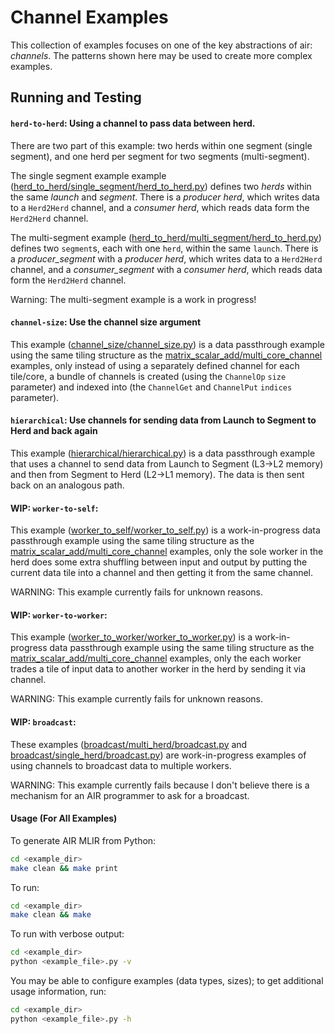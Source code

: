 # Channel Examples

This collection of examples focuses on one of the key abstractions of air: *channels*. The patterns shown here may be used to create more complex examples.

## Running and Testing

#### ```herd-to-herd```: Using a channel to pass data between herd.

There are two part of this example: two herds within one segment (single segment), and one herd per segment for two segments (multi-segment).

The single segment example example ([herd_to_herd/single_segment/herd_to_herd.py](herd_to_herd/single_segment/herd_to_herd.py)) defines two *herds* within the same *launch* and *segment*. There is a *producer herd*, which writes data to a `Herd2Herd` channel, and a *consumer herd*, which reads data form the `Herd2Herd` channel.

The multi-segment example ([herd_to_herd/multi_segment/herd_to_herd.py](herd_to_herd/multi_segment/herd_to_herd.py)) defines two `segment`s, each with one `herd`, within the same `launch`. There is a *producer_segment* with a *producer herd*, which writes data to a `Herd2Herd` channel, and a *consumer_segment* with a *consumer herd*, which reads data form the `Herd2Herd` channel.

Warning: The multi-segment example is a work in progress!

#### ```channel-size```: Use the channel size argument

This example ([channel_size/channel_size.py](channel_size/channel_size.py)) is a data passthrough example using the same tiling structure as the [matrix_scalar_add/multi_core_channel](../matrix_scalar_add/multi_core_channel.py) examples, only instead of using a separately defined channel for each tile/core, a bundle of channels is created (using the `ChannelOp` `size` parameter) and indexed into (the `ChannelGet` and `ChannelPut` `indices` parameter).

#### ```hierarchical```: Use channels for sending data from Launch to Segment to Herd and back again

This example ([hierarchical/hierarchical.py](hierarchical/hierarchical.py)) is a data passthrough example that uses a channel to send data from Launch to Segment (L3->L2 memory) and then from Segment to Herd (L2->L1 memory). The data is then sent back on an analogous path.

#### WIP: ```worker-to-self```:

This example ([worker_to_self/worker_to_self.py](worker_to_self/worker_to_self.py)) is a work-in-progress data passthrough example using the same tiling structure as the [matrix_scalar_add/multi_core_channel](../matrix_scalar_add/multi_core_channel.py) examples, only the sole worker in the herd does some extra shuffling between input and output by putting the current data tile into a channel and then getting it from the same channel.

WARNING: This example currently fails for unknown reasons.

#### WIP: ```worker-to-worker```:

This example ([worker_to_worker/worker_to_worker.py](worker_to_worker/worker_to_worker.py)) is a work-in-progress data passthrough example using the same tiling structure as the [matrix_scalar_add/multi_core_channel](../matrix_scalar_add/multi_core_channel.py) examples, only the each worker trades a tile of input data to another worker in the herd by sending it via channel.

WARNING: This example currently fails for unknown reasons.

#### WIP: ```broadcast```:

These examples ([broadcast/multi_herd/broadcast.py](broadcast/multi_herd/broadcast.py) and [broadcast/single_herd/broadcast.py](broadcast/single_herd/broadcast.py)) are work-in-progress examples of using channels to broadcast data to multiple workers.

WARNING: This example currently fails because I don't believe there is a mechanism for an AIR programmer to ask for a broadcast.


#### Usage (For All Examples)

To generate AIR MLIR from Python:
```bash
cd <example_dir>
make clean && make print
```

To run:
```bash
cd <example_dir>
make clean && make
```

To run with verbose output:
```bash
cd <example_dir>
python <example_file>.py -v
```

You may be able to configure examples (data types, sizes); to get additional usage information, run:
```bash
cd <example_dir>
python <example_file>.py -h
```

